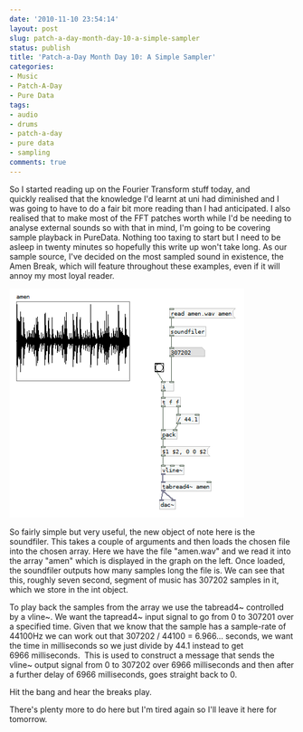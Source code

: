 ```yaml
---
date: '2010-11-10 23:54:14'
layout: post
slug: patch-a-day-month-day-10-a-simple-sampler
status: publish
title: 'Patch-a-Day Month Day 10: A Simple Sampler'
categories:
- Music
- Patch-A-Day
- Pure Data
tags:
- audio
- drums
- patch-a-day
- pure data
- sampling
comments: true
---
```


So I started reading up on the Fourier Transform stuff today, and quickly realised that the knowledge I'd learnt at uni had diminished and I was going to have to do a fair bit more reading than I had anticipated. I also realised that to make most of the FFT patches worth while I'd be needing to analyse external sounds so with that in mind, I'm going to be covering sample playback in PureData. Nothing too taxing to start but I need to be asleep in twenty minutes so hopefully this write up won't take long. As our sample source, I've decided on the most sampled sound in existence, the Amen Break, which will feature throughout these examples, even if it will annoy my most loyal reader.



![Simple Sampler](/a/2010-11-10-patch-a-day-month-day-10-a-simple-sampler/10-SimpleSampler.png)

So fairly simple but very useful, the new object of note here is the soundfiler. This takes a couple of arguments and then loads the chosen file into the chosen array. Here we have the file "amen.wav" and we read it into the array "amen" which is displayed in the graph on the left. Once loaded, the soundfiler outputs how many samples long the file is. We can see that this, roughly seven second, segment of music has 307202 samples in it, which we store in the int object.

To play back the samples from the array we use the tabread4~ controlled by a vline~. We want the tapread4~ input signal to go from 0 to 307201 over a specified time. Given that we know that the sample has a sample-rate of 44100Hz we can work out that 307202 / 44100 = 6.966... seconds, we want the time in milliseconds so we just divide by 44.1 instead to get 6966 milliseconds.  This is used to construct a message that sends the vline~ output signal from 0 to 307202 over 6966 milliseconds and then after a further delay of 6966 milliseconds, goes straight back to 0.

Hit the bang and hear the breaks play.

There's plenty more to do here but I'm tired again so I'll leave it here for tomorrow.

